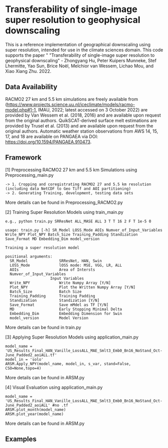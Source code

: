 # Transferability of single-image super resolution to geophysical downscaling

This is a reference implementation of geographical downscaling using super resolution, intended for use in the climate sciences domain. This code supports the paper " "Transferability of single-image super resolution to geophysical downscaling" - Zhongyang Hu, Peter Kuipers Munneke, Stef Lhermitte, Yao Sun, Brice Noël, Melchior van Wessem, Lichao Mou, and Xiao Xiang Zhu. 2022.

## Data Availability

RACMO2 27 km and 5.5 km simulations are freely available from (https://www.projects.science.uu.nl/iceclimate/models/racmo-model.php#1-1, IMAU, 2022; latest accessed on 3 October 2022) are provided by Van Wessem et al. (2018, 2016) and are available upon request from the original authors. QuikSCAT-derived surface melt estimations are provided by Trusel et al. (2013) and are available upon request from the original authors. Automatic weather station observations from AWS 14, 15, 17, and 18 are available on PANGAEA via DOI: https://doi.org/10.1594/PANGAEA.910473.

## Framework

[1] Preprocessing RACMO2 27 km and 5.5 km Simulations using Preprocessing_main.py

    -> 1. Cropping and coregistrating RACMO2 27 and 5.5 km resolution (including data NetCDF to Geo Tiff and AOI partitioning)
    -> 2. Generating Training, development, testing data sets

More details can be found in Preprocessing_RACMO2.py

[2] Training Super Resolution Models using train_main.py

    e.g., python train.py SRResNet ALL_MASE ALL 3 T T 16 2 F T 1e-5 0
    
    usage: train.py [-h] SR_Model LOSS_Mode AOIs Numver_of_Input_Variables Write_NPY Plot_NPY Batch_Size Training_Padding Standization Save_Format MD Embedding_Dim model_version

    Training a super resolution model

    positional arguments:
      SR_Model              SRResNet, HAN, Swin
      LOSS_Mode             lOSS mode: MSE, VGG, LR, ALL
      AOIs                  Area of Intersts
      Numver_of_Input_Variables
                        Input Variables
      Write_NPY             Write Numpy Array [Y/N]
      Plot_NPY              Plot the Written Numpy Array [Y/N]
      Batch_Size            Batch Size
      Training_Padding      Training Padding
      Standization          Standization [Y/N]
      Save_Format           Save mMdel as TF [Y/N]
      MD                    Early Stopping Minimal Delta
      Embedding_Dim         Embedding Dimension for Swin
      model_version         Model Version

More details can be found in train.py

[3] Applying Super Resolution Models using application_main.py

    model_name = 'US_Results_Final_HAN_Vanille_LossALL_MAE_Smlt3_Emb0_Bn16_NoStand_Oct-June_Padded2_aoiALL.tf'
    model_in = 'solo' 
    ARSM.Apply_NPY(model_name, model_in, s_var, stand=False, CSO=None,topo=4)
    
More details can be found in ARSM.py

[4] Visual Evaluation using application_main.py

    model_name = 'US_Results_Final_HAN_Vanille_LossALL_MAE_Smlt3_Emb0_Bn16_NoStand_Oct-June_Padded2_aoiALL' #no .tf
    ARSM.plot_month(model_name)
    ARSM.plot_year(model_name) 


More details can be found in ARSM.py


## Examples

